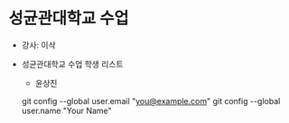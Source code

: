 # 성균관대학교 수업

* 강사: 이삭

* 성균관대학교 수업 학생 리스트

    - 윤상진
    
     git config --global user.email "you@example.com"
  git config --global user.name "Your Name"
